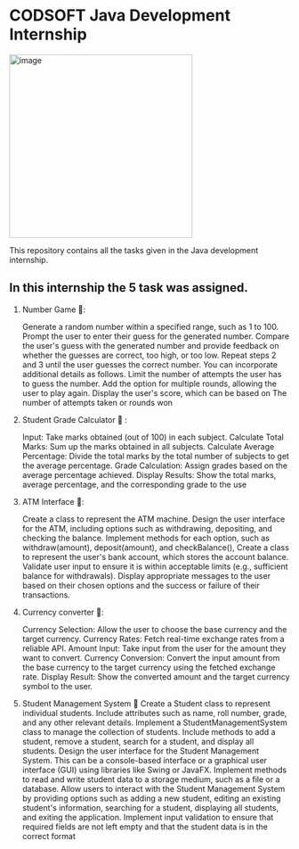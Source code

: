 
# CODSOFT Java Development Internship
<img width="329" alt="image" src="https://github.com/sanketujgare/CODSOFT/assets/85405012/44339aaa-f046-4e31-9519-db47cdbd1a0d">


This repository contains all the tasks given in the Java development internship.

## In this internship the 5 task was assigned.

1. Number Game :dizzy::
   
   Generate a random number within a specified range, such as 1 to 100.
   Prompt the user to enter their guess for the generated number. 
   Compare the user's guess with the generated number and provide feedback on whether the guesses are correct, too high, or too low.
   Repeat steps 2 and 3 until the user guesses the correct number.
   You can incorporate additional details as follows. Limit the number of attempts the user has to guess the number. Add the option for multiple rounds, allowing the user to play again. 
   Display the user's score, which can be based on 
   The number of attempts taken or rounds won

2. Student Grade Calculator :dizzy: :
   
   Input: Take marks obtained (out of 100) in each subject.
   Calculate Total Marks: Sum up the marks obtained in all subjects.
   Calculate Average Percentage: Divide the total marks by the total number of subjects to get the
   average percentage.
   Grade Calculation: Assign grades based on the average percentage achieved.
   Display Results: Show the total marks, average percentage, and the corresponding grade to the use

3. ATM Interface :dizzy::
   
   Create a class to represent the ATM machine. Design the user interface for the ATM, including options such as withdrawing, depositing, and
   checking the balance.
   Implement methods for each option, such as withdraw(amount), deposit(amount), and checkBalance(), Create a class to represent the user's bank account, which stores the account balance.
   Validate user input to ensure it is within acceptable limits (e.g., sufficient balance for withdrawals).
   Display appropriate messages to the user based on their chosen options and the success or failure
   of their transactions.

4. Currency converter :dizzy::
   
   Currency Selection: Allow the user to choose the base currency and the target currency.
   Currency Rates: Fetch real-time exchange rates from a reliable API.
   Amount Input: Take input from the user for the amount they want to convert.
   Currency Conversion: Convert the input amount from the base currency to the
   target currency using the fetched exchange rate.
   Display Result: Show the converted amount and the target currency symbol to the user.

5. Student Management System :dizzy:
   Create a Student class to represent individual students. Include attributes such as name, roll
   number, grade, and any other relevant details.
   Implement a StudentManagementSystem class to manage the collection of students. Include
   methods to add a student, remove a student, search for a student, and display all students.
   Design the user interface for the Student Management System. This can be a console-based
   interface or a graphical user interface (GUI) using libraries like Swing or JavaFX.
   Implement methods to read and write student data to a storage medium, such as a file or a
   database.
   Allow users to interact with the Student Management System by providing options such as
   adding a new student, editing an existing student's information, searching for a student, displaying all
   students, and exiting the application.
   Implement input validation to ensure that required fields are not left empty and that the student
   data is in the correct format
